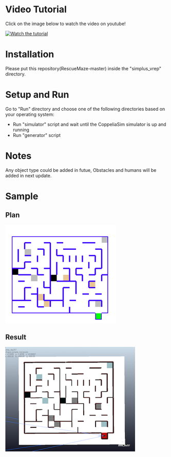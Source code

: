 
# Video Tutorial
Click on the image below to watch the video on youtube!

[![Watch the tutorial](http://img.youtube.com/vi/H_Gy9BwYtq0/0.jpg)](http://www.youtube.com/watch?v=H_Gy9BwYtq0)

# Installation
Please put this repository(RescueMaze-master) inside the "simplus_vrep" directory.


# Setup and Run
Go to "Run" directory and choose one of the following directories based on your operating system:
- Run "simulator" script and wait until the CoppeliaSim simulator is up and running
- Run "generator" script

# Notes
Any object type could be added in futue, Obstacles and humans will be added in next update.

# Sample
## Plan
![Sample Image](sample/image.png?raw=true "Sample Image")
## Result
![Sample World](sample/world.png?raw=true "Sample World")




